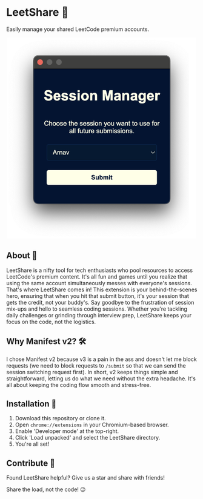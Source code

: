 # LeetShare 🎉

Easily manage your shared LeetCode premium accounts.

<p align="center"><img src="image.png" width=500 /></p>

## About 📖

LeetShare is a nifty tool for tech enthusiasts who pool resources to access LeetCode's premium content. It's all fun and games until you realize that using the same account simultaneously messes with everyone's sessions. That's where LeetShare comes in! This extension is your behind-the-scenes hero, ensuring that when you hit that submit button, it's your session that gets the credit, not your buddy's. Say goodbye to the frustration of session mix-ups and hello to seamless coding sessions. Whether you're tackling daily challenges or grinding through interview prep, LeetShare keeps your focus on the code, not the logistics.

## Why Manifest v2? 🛠️

I chose Manifest v2 because v3 is a pain in the ass and doesn't let me block requests (we need to block requests to `/submit` so that we can send the session switching request first). In short, v2 keeps things simple and straightforward, letting us do what we need without the extra headache. It's all about keeping the coding flow smooth and stress-free.

## Installation 🚀

1. Download this repository or clone it.
2. Open `chrome://extensions` in your Chromium-based browser.
3. Enable 'Developer mode' at the top-right.
4. Click 'Load unpacked' and select the LeetShare directory.
5. You're all set!

## Contribute 💖

Found LeetShare helpful? Give us a star and share with friends!

Share the load, not the code! 😉
